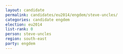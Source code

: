 ```yaml
---
layout: candidate
permalink: candidates/eu2014/engdem/steve-uncles/
categories: candidate engdem
election: eu2014
list-rank: 0
person: steve-uncles
region: south-east
party: engdem
---
```

